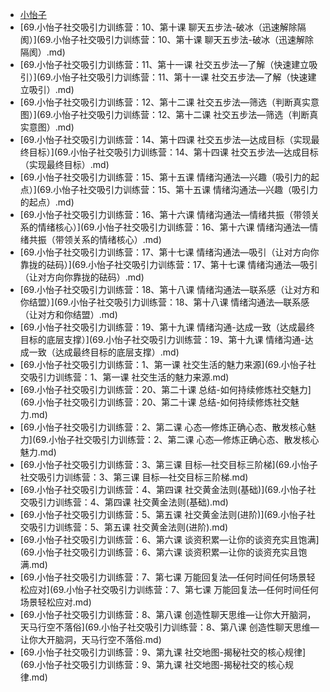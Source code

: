 +   [小怡子](README.md)
+   [69.小怡子社交吸引力训练营：10、第十课 聊天五步法-破冰（迅速解除隔阂）](69.小怡子社交吸引力训练营：10、第十课 聊天五步法-破冰（迅速解除隔阂）.md)
+   [69.小怡子社交吸引力训练营：11、第十一课 社交五步法—了解（快速建立吸引）](69.小怡子社交吸引力训练营：11、第十一课 社交五步法—了解（快速建立吸引）.md)
+   [69.小怡子社交吸引力训练营：12、第十二课 社交五步法—筛选（判断真实意图）](69.小怡子社交吸引力训练营：12、第十二课 社交五步法—筛选（判断真实意图）.md)
+   [69.小怡子社交吸引力训练营：14、第十四课 社交五步法—达成目标（实现最终目标）](69.小怡子社交吸引力训练营：14、第十四课 社交五步法—达成目标（实现最终目标）.md)
+   [69.小怡子社交吸引力训练营：15、第十五课 情绪沟通法—兴趣（吸引力的起点）](69.小怡子社交吸引力训练营：15、第十五课 情绪沟通法—兴趣（吸引力的起点）.md)
+   [69.小怡子社交吸引力训练营：16、第十六课 情绪沟通法—情绪共振（带领关系的情绪核心）](69.小怡子社交吸引力训练营：16、第十六课 情绪沟通法—情绪共振（带领关系的情绪核心）.md)
+   [69.小怡子社交吸引力训练营：17、第十七课 情绪沟通法—吸引（让对方向你靠拢的砝码）](69.小怡子社交吸引力训练营：17、第十七课 情绪沟通法—吸引（让对方向你靠拢的砝码）.md)
+   [69.小怡子社交吸引力训练营：18、第十八课 情绪沟通法—联系感（让对方和你结盟）](69.小怡子社交吸引力训练营：18、第十八课 情绪沟通法—联系感（让对方和你结盟）.md)
+   [69.小怡子社交吸引力训练营：19、第十九课 情绪沟通-达成一致（达成最终目标的底层支撑）](69.小怡子社交吸引力训练营：19、第十九课 情绪沟通-达成一致（达成最终目标的底层支撑）.md)
+   [69.小怡子社交吸引力训练营：1、第一课 社交生活的魅力来源](69.小怡子社交吸引力训练营：1、第一课 社交生活的魅力来源.md)
+   [69.小怡子社交吸引力训练营：20、第二十课 总结-如何持续修炼社交魅力](69.小怡子社交吸引力训练营：20、第二十课 总结-如何持续修炼社交魅力.md)
+   [69.小怡子社交吸引力训练营：2、第二课 心态—修炼正确心态、散发核心魅力](69.小怡子社交吸引力训练营：2、第二课 心态—修炼正确心态、散发核心魅力.md)
+   [69.小怡子社交吸引力训练营：3、第三课 目标—社交目标三阶梯](69.小怡子社交吸引力训练营：3、第三课 目标—社交目标三阶梯.md)
+   [69.小怡子社交吸引力训练营：4、第四课 社交黄金法则(基础)](69.小怡子社交吸引力训练营：4、第四课 社交黄金法则(基础).md)
+   [69.小怡子社交吸引力训练营：5、第五课 社交黄金法则(进阶)](69.小怡子社交吸引力训练营：5、第五课 社交黄金法则(进阶).md)
+   [69.小怡子社交吸引力训练营：6、第六课 谈资积累—让你的谈资充实且饱满](69.小怡子社交吸引力训练营：6、第六课 谈资积累—让你的谈资充实且饱满.md)
+   [69.小怡子社交吸引力训练营：7、第七课 万能回复法—任何时间任何场景轻松应对](69.小怡子社交吸引力训练营：7、第七课 万能回复法—任何时间任何场景轻松应对.md)
+   [69.小怡子社交吸引力训练营：8、第八课 创造性聊天思维—让你大开脑洞，天马行空不落俗](69.小怡子社交吸引力训练营：8、第八课 创造性聊天思维—让你大开脑洞，天马行空不落俗.md)
+   [69.小怡子社交吸引力训练营：9、第九课 社交地图-揭秘社交的核心规律](69.小怡子社交吸引力训练营：9、第九课 社交地图-揭秘社交的核心规律.md)